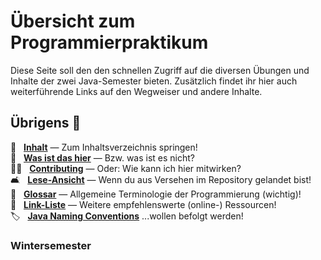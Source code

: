 
# Übersicht zum Programmierpraktikum

Diese Seite soll den den schnellen Zugriff auf die diversen Übungen und Inhalte der zwei Java-Semester bieten. Zusätzlich findet ihr hier auch weiterführende Links auf den Wegweiser und andere Inhalte.

## Übrigens 💬
📖 &nbsp; [**Inhalt**](#inhalt-book) &mdash; Zum Inhaltsverzeichnis springen!  
🤔 &nbsp; [**Was ist das hier**](Was-Ist-Das.md) &mdash; Bzw. was ist es nicht?  
👩‍💻 &nbsp; [**Contributing**](Mitwirken.md) &mdash; Oder: Wie kann ich hier mitwirken?  
🛋️ &nbsp; [**Lese-Ansicht**](https://dh-cologne.github.io/java-wegweiser) &mdash; Wenn du aus Versehen im Repository gelandet bist!  
📕 &nbsp; [**Glossar**](Glossar.md) &mdash; Allgemeine Terminologie der Programmierung (wichtig)!  
🔗 &nbsp; [**Link-Liste**](Links.md) &mdash; Weitere empfehlenswerte (online-) Ressourcen!  
🏷 &nbsp; [**Java Naming Conventions**](articles/Naming-Conventions.md) ...wollen befolgt werden!

### Wintersemester
